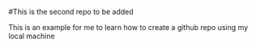 #This is the second repo to be added

This is an example for me to learn how to create a github repo using my local machine
